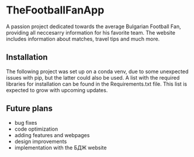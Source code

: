 # TheFootballFanApp
A passion project dedicated towards the average Bulgarian Football Fan, providing all neccesarry information for his favorite team. The website includes information about matches, travel tips and much more.

## Installation
The following project was set up on a conda venv, due to some unexpected issues with pip, but the latter could also be used.
A list with the required libraries for installation can be found in the Requirements.txt file.
This list is expected to grow with upcoming updates.

## Future plans
- bug fixes
- code optimization
- adding features and webpages
- design improvements
- implementation with the БДЖ website
